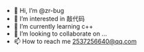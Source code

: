 - 👋 Hi, I’m @zr-bug
- 👀 I’m interested in 敲代码
- 🌱 I’m currently learning c++
- 💞️ I’m looking to collaborate on ...
- 📫 How to reach me 2537256640@qq.com

<!---
zr-bug/zr-bug is a ✨ special ✨ repository because its `README.md` (this file) appears on your GitHub profile.
You can click the Preview link to take a look at your changes.
--->

